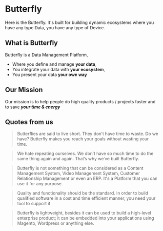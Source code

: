 # Butterfly

Here is the Butterfly. It's built for building dynamic ecosystems where you have any type Data, you have
 any type of Device. 

## What is Butterfly    

Butterfly is a Data Management Platform,
- Where you define and manage **your data**,
- You integrate your data with **your ecosystem**,
- You present your data **your own way**

## Our Mission

Our mission is to help people do high quality products / projects faster and to save ***your time & energy*** 

## Quotes from us

> Butterflies are said to live short. They don't have time to waste. Do we have? Butterfly makes you reach your goals without wasting your time. 

> We hate repeating ourselves. We don’t have so much time to do the same thing again and again. That’s why we’ve built Butterfly.

> Butterfly is not something that can be considered as a Content Management System, Video Management System, Customer Relationship Management or even an ERP. It's a Platform that you can use it for any purpose.

> Quality and functionality should be the standard. In order to build qualified software in a cost and time efficient manner, you need your tool to support it

> Butterfly is lightweight, besides it can be used to build a high-level enterprise product; it can be embedded into your applications using Magento, Wordpress or anything else.
